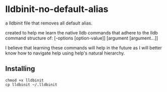 lldbinit-no-default-alias
========
a lldbinit file that removes all default alias.

created to help me learn the native lldb commands that adhere to the
lldb command structure of: 
<noun> <verb> [-options [option-value]] [argument [argument...]]

I believe that learning these commands will help in the future as I
will better know how to navigate help using help's natural hierarchy.

Installing
----------

    chmod +x lldbinit
    cp lldbinit ~/.lldbinit
